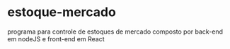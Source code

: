 # estoque-mercado
 programa para controle de estoques de mercado composto por back-end em nodeJS e front-end em React

